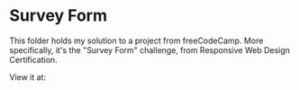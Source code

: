 # Survey Form

This folder holds my solution to a project from freeCodeCamp.
More specifically, it's the "Survey Form" challenge, from Responsive Web Design Certification.

View it at:
